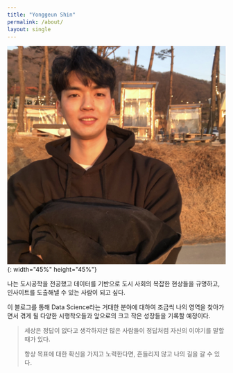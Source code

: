```yaml
---
title: "Yonggeun Shin"
permalink: /about/
layout: single
---
```


![jpg](/assets/images/my.jpg "내사진"){: width="45%" height="45%"}  



나는 도시공학을 전공했고 데이터를 기반으로 도시 사회의 복잡한 현상들을 규명하고, 인사이트를 도출해낼 수 있는 사람이 되고 싶다.  

이 블로그를 통해 Data Science라는 거대한 분야에 대하여 조금씩 나의 영역을 찾아가면서 겪게 될 다양한 시행착오들과 앞으로의 크고 작은 성장들을 기록할 예정이다.  





> 세상은 정답이 없다고 생각하지만 많은 사람들이 정답처럼 자신의 이야기를 말할 때가 있다.  
> 
> 항상 목표에 대한 확신을 가지고 노력한다면, 흔들리지 않고 나의 길을 갈 수 있다.

